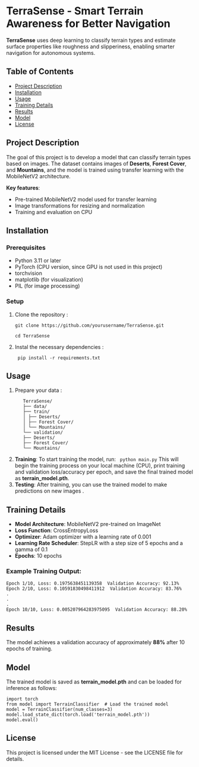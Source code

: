 # TerraSense - Smart Terrain Awareness for Better Navigation

**TerraSense** uses deep learning to classify terrain types and estimate surface properties like roughness and slipperiness, enabling smarter navigation for autonomous systems.

## Table of Contents

- [Project Description](#project-description)
- [Installation](#installation)
- [Usage](#usage)
- [Training Details](#training-details)
- [Results](#results)
- [Model](#model)
- [License](#license)

## Project Description

The goal of this project is to develop a model that can classify terrain types based on images. The dataset contains images of **Deserts**, **Forest Cover**, and **Mountains**, and the model is trained using transfer learning with the MobileNetV2 architecture.

**Key features**:

- Pre-trained MobileNetV2 model used for transfer learning
- Image transformations for resizing and normalization
- Training and evaluation on CPU

## Installation

### Prerequisites

- Python 3.11 or later
- PyTorch (CPU version, since GPU is not used in this project)
- torchvision
- matplotlib (for visualization)
- PIL (for image processing)

### Setup

1. Clone the repository :

   `git clone https://github.com/yourusername/TerraSense.git`

   `cd TerraSense`

2. Instal the necessary dependencies :

   ` pip install -r requirements.txt`

## Usage

1. Prepare your data :
   ```
      TerraSense/
      ├── data/
      ├── train/
      │ ├── Deserts/
      │ ├── Forest Cover/
      │ └── Mountains/
      └── validation/
      ├── Deserts/
      ├── Forest Cover/
      └── Mountains/
   ```
2. **Training**: To start training the model, run: ` python main.py`
   This will begin the training process on your local machine (CPU), print training and validation loss/accuracy per epoch, and save the final trained model as **terrain_model.pth**.
3. **Testing**: After training, you can use the trained model to make predictions on new images .

## Training Details

- **Model Architecture**: MobileNetV2 pre-trained on ImageNet
- **Loss Function**: CrossEntropyLoss
- **Optimizer**: Adam optimizer with a learning rate of 0.001
- **Learning Rate Scheduler**: StepLR with a step size of 5 epochs and a gamma of 0.1
- **Epochs**: 10 epochs

### Example Training Output:

```
Epoch 1/10, Loss: 0.1975638451139358  Validation Accuracy: 92.13%
Epoch 2/10, Loss: 0.10591830498411912  Validation Accuracy: 83.76%
.
.
.
Epoch 10/10, Loss: 0.005207964283975095  Validation Accuracy: 88.20%
```

## Results

The model achieves a validation accuracy of approximately **88%** after 10 epochs of training.

## Model

The trained model is saved as **terrain_model.pth** and can be loaded for inference as follows:

```
import torch
from model import TerrainClassifier  # Load the trained model
model = TerrainClassifier(num_classes=3)
model.load_state_dict(torch.load('terrain_model.pth'))
model.eval()
```

## License

This project is licensed under the MIT License - see the LICENSE file for details.
